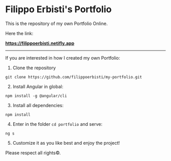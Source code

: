 # Filippo Erbisti's Portfolio
This is the repository of my own Portfolio Online.

Here the link:

**https://filippoerbisti.netifly.app**

------------------------------------------------------------

If you are interested in how I created my own Portfolio:

1. Clone the repository
```
git clone https://github.com/filippoerbisti/my-portfolio.git
```

2. Install Angular in global:
```
npm install -g @angular/cli
```

3. Install all dependencies:
```
npm install
```

4. Enter in the folder ```cd portfolio``` and serve:
```
ng s
```

5. Customize it as you like best and enjoy the project!

Please respect all rights©.
